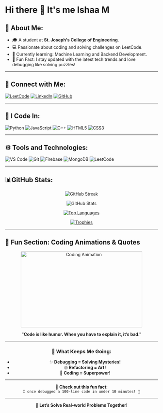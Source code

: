 # Hi there 👋 It's me Ishaa M

## 🌟 About Me:
- 🎓 A student at **St. Joseph's College of Engineering**.
- 💻 Passionate about coding and solving challenges on LeetCode.
- 🌱 Currently learning: Machine Learning and Backend Development.
- 🚀 Fun Fact: I stay updated with the latest tech trends and love debugging like solving puzzles!

---

## 🔗 Connect with Me:
[![LeetCode](https://img.shields.io/badge/LeetCode-FFA116?logo=leetcode&logoColor=white)](https://leetcode.com/u/Ishaam/)
[![LinkedIn](https://img.shields.io/badge/LinkedIn-0077B5?logo=linkedin&logoColor=white)](https://www.linkedin.com/in/ishaa-m-30984a265/)
[![GitHub](https://img.shields.io/badge/GitHub-181717?logo=github&logoColor=white)](https://github.com/Ishaam2223)

---

## 🚀 I Code In:
![Python](https://img.shields.io/badge/Python-3776AB?logo=python&logoColor=white)
![JavaScript](https://img.shields.io/badge/JavaScript-F7DF1E?logo=javascript&logoColor=black)
![C++](https://img.shields.io/badge/C++-00599C?logo=c%2B%2B&logoColor=white)
![HTML5](https://img.shields.io/badge/HTML5-E34F26?logo=html5&logoColor=white)
![CSS3](https://img.shields.io/badge/CSS3-1572B6?logo=css3&logoColor=white)

---

## ⚙️ Tools and Technologies:
![VS Code](https://img.shields.io/badge/VS%20Code-0078D4?logo=visual-studio-code&logoColor=white)
![Git](https://img.shields.io/badge/Git-F05032?logo=git&logoColor=white)
![Firebase](https://img.shields.io/badge/Firebase-FFCA28?logo=firebase&logoColor=black)
![MongoDB](https://img.shields.io/badge/MongoDB-47A248?logo=mongodb&logoColor=white)
![LeetCode](https://img.shields.io/badge/LeetCode-FFA116?logo=leetcode&logoColor=white)

---

## 📊GitHub Stats:
<div align="center">
  
[![GitHub Streak](https://streak-stats.demolab.com?user=Ishaam2223&theme=radical&hide_border=true&fire=DD2727)](https://git.io/streak-stats)

![GitHub Stats](https://github-readme-stats.vercel.app/api?username=Ishaam2223&show_icons=true&theme=radical)

[![Top Languages](https://github-readme-stats.vercel.app/api/top-langs/?username=Ishaam2223&layout=compact&theme=radical)](https://github.com/Ishaam2223)

[![Trophies](https://github-profile-trophy.vercel.app/?username=Ishaam2223&theme=radical)](https://github.com/Ishaam2223)

</div>

---

## 🎨 Fun Section: Coding Animations & Quotes
<div align="center">
  
<img src="https://media.giphy.com/media/qgQUggAC3Pfv687qPC/giphy.gif" width="400" height="250" alt="Coding Animation">

**"Code is like humor. When you have to explain it, it’s bad."**

---

### 🧩 What Keeps Me Going:
- ✨ **Debugging = Solving Mysteries!**
- 🤓 **Refactoring = Art!**
- 🎯 **Coding = Superpower!**

---

🎉 **Check out this fun fact:**  
<code>I once debugged a 100-line code in under 10 minutes! 🚀</code>

---

🌟 **Let’s Solve Real-world Problems Together!**

</div>

